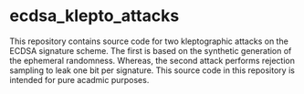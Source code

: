 # ecdsa_klepto_attacks
This repository contains source code for two kleptographic attacks on the ECDSA signature scheme. The first is based on the synthetic generation of the ephemeral randomness.
Whereas, the second attack performs rejection sampling to leak one bit per signature.
This source code in this repository is intended for pure acadmic purposes.
